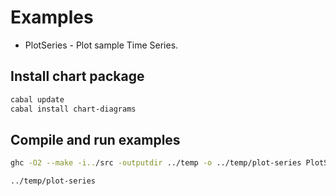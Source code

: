 # Examples

  * PlotSeries - Plot sample Time Series. 


## Install chart package

```sh
cabal update
cabal install chart-diagrams
```

## Compile and run examples

```bash
ghc -O2 --make -i../src -outputdir ../temp -o ../temp/plot-series PlotSeries.hs 
```

```bash
../temp/plot-series
```